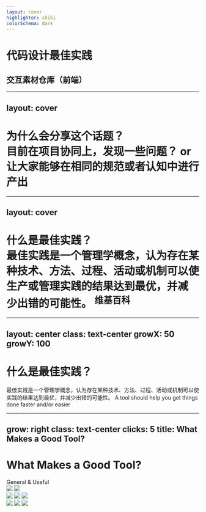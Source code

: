 ```yaml
---
layout: cover
highlighter: shiki
colorSchema: dark
---
```


# 代码设计最佳实践
## 交互素材仓库（前端）


<!-- --- -->
<!-- layout: intro -->
<!-- --- -->

<!-- # 1 -->

---
layout: cover
---

<h1 flex="~ col">
<div text-2xl origin-top-left transition duration-500 :class="$clicks <= 2 ? 'scale-150' : 'op50'">
  为什么会分享这个话题？
</div>
<div text-xl mt10 forward:delay-300 v-click>
  目前在项目协同上，发现一些问题？ or 让大家能够在相同的规范或者认知中进行产出
</div>
</h1>

---
layout: cover
---

<h1 flex="~ col">
<div text-2xl origin-top-left transition duration-500 :class="$clicks <= 1 ? 'scale-150' : 'op50'">
  什么是最佳实践？
</div>
<div text-xl mt10 forward:delay-300 v-click>
  <span>最佳实践是一个管理学概念，认为存在某种技术、方法、过程、活动或机制可以使生产或管理实践的<span text-yellow2 italic v-mark.yellow.underline.delay300="2">结果达到最优</span>，并<span text-yellow2 italic v-mark.yellow.underline.delay300="2">减少出错</span>的可能性。</span>
  <sup text-xs opacity-75>维基百科</sup>
</div>
</h1>

<!-- 
怎么做好？
完成一个功能
做好一个功能

[click] 时间、质量（设计合理性、稳定性、可维护性）如何平衡

我们可以总结出哪些最佳实践？

请在场的人参与发表各自想法～

组件库、全局样式、Hooks、HOC、

维度：基础、业务

基础通用业务功能、特殊化业务功能、

我们的代码仓库比较复杂
里面包含了很多个项目
这没问题，这也有很多好处
例如：
我们可以很方便的复用其他项目的功能模块（只要它足够的独立）
多个项目可以统一环境，代码风格eslint、构建环境webpack、技术栈、请求器

不过，这也往往带来一些比较可怕的事情
在改动某个项目中功能或对该功能进行破坏性调整的时候，并未考虑到该功能被其他项目所引用
或许开发者已经考虑到了，但往往因为不同项目之间的需求差异，调整后的功能点的覆盖缺漏导致无感知的将问题上线

这些都是经常性发生的

还有一些点是关于基建部分差异的，在这里就不拓展开来说了

-->

<!-- 
最佳实践如果去应用到我们的团队中来？

-->

---
layout: center
class: text-center
growX: 50
growY: 100
---

<h1 important-text-5xl v-click>什么是最佳实践？</h1>

<div text-white:50 text-2xl v-click>
最佳实践是一个管理学概念，认为存在某种技术、方法、过程、活动或机制可以使实践的结果达到最优，并减少出错的可能性。
A tool should help you get things done <span text-yellow2 italic v-mark.yellow.underline.delay300="2">faster</span> and/or <span text-lime2 v-mark.lime.underline.delay700="2">easier</span>
</div>

<!--
So first, before we diving into today's topic, let's discuss a bit what we are expecting when working in open source.

We know that most of the open source projects we use daily are tools, but have you ever think about the question that, what defines a tool?

[click] The definition should be pretty straightforward and maybe you already have the answer in your mind.

[click] In my interpretation, a tool should help you get things done faster and/or easier, at least one of them.

I guess no one wants to use a tool that makes things slower and more complicated, right?
-->

---
grow: right
class: text-center
clicks: 5
title: What Makes a Good Tool?
---

<div transition duration-800 :class="$clicks < 2 ? 'translate-y-45' : ''" relative>

# What Makes a <span v-mark.linethrough.red.delay200="{at:1,roughness:6,seed:146}" transition inline-block :class="$clicks >= 1 ? 'op50' : ''"> Good</span> Tool?

<div font-hand bold absolute rotate--4 left-106 top-10 text-3xl text-lime1 delay-300 v-click>General & Useful</div>

</div>

<div left-70 top-15 relative transition duration-400 forward:delay-600 v-click="2">
  <img src="/balance-body.png" w-80 absolute left-0 top-0 />
  <img
    src="/balance-arm.png"
    w-80 absolute left-0 top-0 transition duration-1000
    class="origin-[50%_27%]"
    :class="$clicks >= 5 ? 'animate-balance-shake' : ''"
  />
  <div transition duration-1000 :class="$clicks >= 5 ? 'animate-balance-move-left' : ''" >
    <img src="/cost-of-learn.png" w-30 absolute left--35 top-20 duration-800 v-click="4" />
    <img src="/balance-balls-left.png" w-80 absolute left-0 top-0 v-click="3" />
    <img src="/balance-left.png" w-80 absolute left-0 top-0 />
  </div>
  <div transition duration-1000 :class="$clicks >= 5 ? 'animate-balance-move-right' : ''" >
    <img src="/cost-of-doing.png" w-28 absolute left-85 top-34 duration-800 v-click="4" />
    <img src="/balance-ball-right.png" w-80 absolute left-0 top-0 v-click="3" />
    <img src="/balance-right.png" w-80 absolute left-0 top-0 />
  </div>
</div>

<!--
So assume we want to build a new open source project, a tool for people to use. What would you consider to justify if the tool you going to build is a good one or not?

Well, my answer is no, you can't not really tell that without being verified by the community - because there are so many factors that can affect if an open source project would work out or not.

But also, I want to emphasize that in this context, "Good" is a relative term that deps on your expectation.
It's totally ok to build a tool that solves your own problem and call it a day - it's a great tool that works for you anyway.
Actually I have a plenty of such tools and I am happy about that even no one else is using them, but they get my job done at the end of the day, right?

So let's revise our goal. Let's say we want to build a tool that can be beneficial to not only ourselves but also to more people, and probably the community could also help us to make the tool better for everyone.

[click] So the question becomes how could we make a general and useful tool for ppl to use?.

[click] I'd say every decision comes with a trade-off. When users consider if they want to use a tool, they would justify and cost and the benefits they can get from it.

[click] So here we have a balance. If I gonna to put two most important factors on the balance, I'd pick "Cost of learning and using the tools" verse the "Cost of doing something oneself".

[click] In order to make users willing to use our tool, I'd say that the "Cost of learning" should be much less than the "Cost of doing"
[click] This has been my little go-to formula to pre-evaluate if idea I have is worthwhile.

For example, let's say if we want to get a summary of 10 numbers. Would you look for a library to do that? Probably no, because we could do it with a single loop in 2 line of code - the cost of doing ourself is too low that we don't even consider getting a tool.

But if we are going to do some calculus, I am certainly going to find a library to do it for me, because I basically forget everything I learned in my college XD.

However, on the other hand, if the library we picked requires us to understand like 100 different configurations before being able to use it, uhumm, we probably going to find another library that might be easier.

Thus we know that, when we are making tools, we have to think about those cases and find a good balance to make the tool worthwhile.
-->

